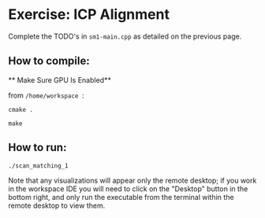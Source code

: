 # Exercise: ICP Alignment

Complete the TODO's in `sm1-main.cpp` as detailed on the previous page.

## How to compile:

** Make Sure GPU Is Enabled**

from `/home/workspace `:

`cmake .`

`make`

## How to run:
`./scan_matching_1`

Note that any visualizations will appear only the remote desktop; if you work in the workspace IDE you will need to click on the "Desktop" button in the bottom right, and only run the executable from the terminal within the remote desktop to view them.
